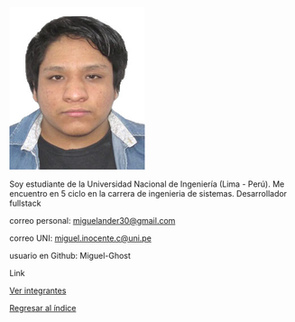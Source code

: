 ![Miguel Inocente](Miguel-Inocente.jpg)

Soy estudiante de la Universidad Nacional de Ingeniería (Lima - Perú).
Me encuentro en 5 ciclo en la carrera de ingenieria de sistemas.
Desarrollador fullstack

correo personal: miguelander30@gmail.com

correo UNI: miguel.inocente.c@uni.pe

usuario en Github: Miguel-Ghost

Link 

[Ver integrantes](https://github.com/joaquin1115/DBD-2024I-GRUPO1/blob/main/01.%20integrantes/integrantes.md)

[Regresar al índice](https://github.com/joaquin1115/DBD-2024I-GRUPO1)
